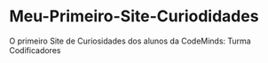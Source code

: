 # Meu-Primeiro-Site-Curiodidades
O primeiro Site de Curiosidades dos alunos da CodeMinds: Turma Codificadores
